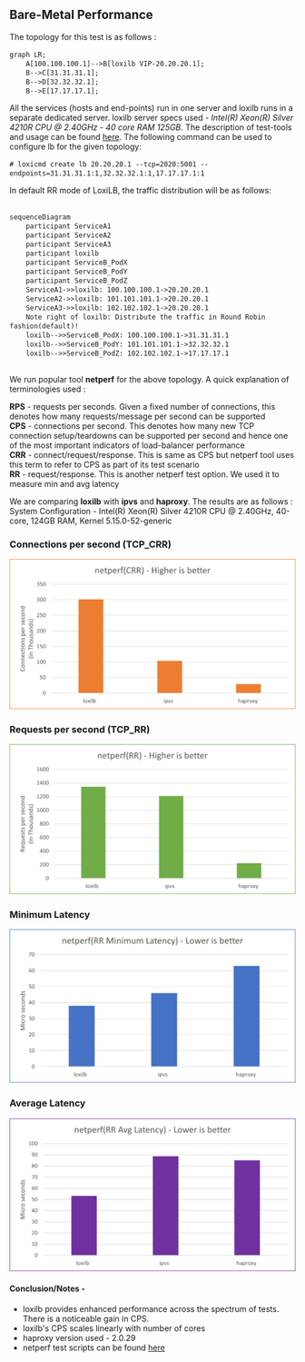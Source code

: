 ## Bare-Metal Performance

The topology for this test is as follows :

```mermaid
graph LR;
    A[100.100.100.1]-->B[loxilb VIP-20.20.20.1];
    B-->C[31.31.31.1];
    B-->D[32.32.32.1];
    B-->E[17.17.17.1];
```

 All the services (hosts and end-points) run in one server and loxilb runs in a separate dedicated server. loxilb server specs used - 
*Intel(R) Xeon(R) Silver 4210R CPU @ 2.40GHz - 40 core RAM 125GB*. The description of test-tools and usage can be found [here](docs/perf-single.md). The following command can be used to configure lb for the given topology:

```
# loxicmd create lb 20.20.20.1 --tcp=2020:5001 --endpoints=31.31.31.1:1,32.32.32.1:1,17.17.17.1:1
```

In default RR mode of LoxiLB, the traffic distribution will be as follows:

```mermaid
    
sequenceDiagram
    participant ServiceA1
    participant ServiceA2
    participant ServiceA3
    participant loxilb
    participant ServiceB_PodX
    participant ServiceB_PodY
    participant ServiceB_PodZ
    ServiceA1->>loxilb: 100.100.100.1->20.20.20.1
    ServiceA2->>loxilb: 101.101.101.1->20.20.20.1
    ServiceA3->>loxilb: 102.102.102.1->20.20.20.1
    Note right of loxilb: Distribute the traffic in Round Robin fashion(default)!
    loxilb-->>ServiceB_PodX: 100.100.100.1->31.31.31.1
    loxilb-->>ServiceB_PodY: 101.101.101.1->32.32.32.1
    loxilb-->>ServiceB_PodZ: 102.102.102.1->17.17.17.1
    
```

We run popular tool **netperf** for the above topology. A quick explanation of terminologies used :

**RPS** - requests per seconds. Given a fixed number of connections, this denotes how many requests/message per second can be supported    
**CPS** - connections per second. This denotes how many new TCP connection setup/teardowns can be supported per second and hence one of the most important indicators of load-balancer performance     
**CRR** - connect/request/response. This is same as CPS but netperf tool uses this term to refer to CPS as part of its test scenario       
**RR** - request/response. This is another netperf test option. We used it to measure min and avg latency   

We are comparing **loxilb** with **ipvs** and **haproxy**. The results are as follows :
System Configuration - Intel(R) Xeon(R) Silver 4210R CPU @ 2.40GHz, 40-core, 124GB RAM, Kernel 5.15.0-52-generic

### Connections per second (TCP_CRR)
![Connections per second](photos/netperf_cps.png)

### Requests per second (TCP_RR)
![Requests per second](photos/netperf_rps.png)

### Minimum Latency
![Minimum Latency](photos/netperf_min_lat.png)

### Average Latency
![Average Latency](photos/netperf_avg_lat.png)

#### Conclusion/Notes -   

* loxilb provides enhanced performance across the spectrum of tests.  There is a noticeable gain in CPS.
* loxilb's CPS scales linearly with number of cores
* haproxy version used - 2.0.29
* netperf test scripts can be found [here](https://github.com/loxilb-io/loxilb/tree/main/cicd/tcplbcps)
